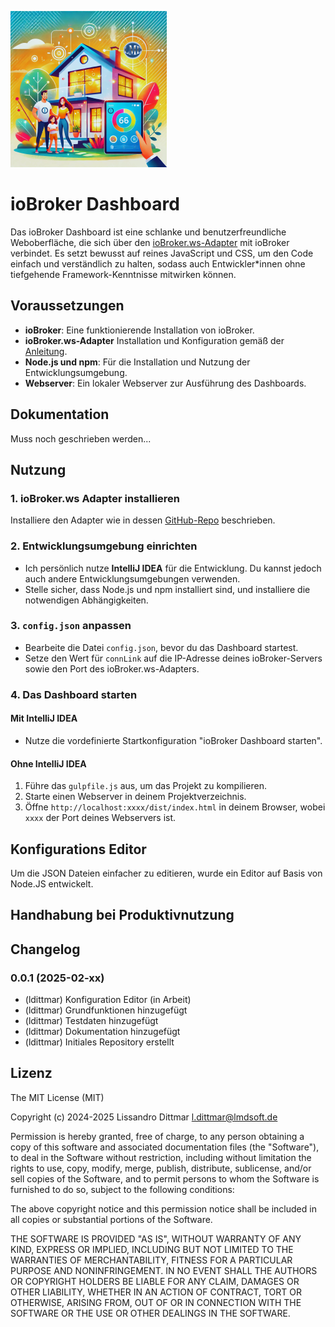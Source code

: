 ![ioBroker Dashboard](doc/img/ioBrokerDashboard.png)
# ioBroker Dashboard
Das ioBroker Dashboard ist eine schlanke und benutzerfreundliche Weboberfläche, die sich über den [ioBroker.ws-Adapter](https://github.com/ioBroker/ioBroker.ws) mit ioBroker verbindet. Es setzt bewusst auf reines JavaScript und CSS, um den Code einfach und verständlich zu halten, sodass auch Entwickler*innen ohne tiefgehende Framework-Kenntnisse mitwirken können.

## Voraussetzungen
- **ioBroker**: Eine funktionierende Installation von ioBroker.
- **ioBroker.ws-Adapter** Installation und Konfiguration gemäß der [Anleitung](https://github.com/ioBroker/ioBroker.ws).
- **Node.js und npm**: Für die Installation und Nutzung der Entwicklungsumgebung.
- **Webserver**: Ein lokaler Webserver zur Ausführung des Dashboards.

## Dokumentation
Muss noch geschrieben werden...

## Nutzung
### 1. ioBroker.ws Adapter installieren
Installiere den Adapter wie in dessen [GitHub-Repo](https://github.com/ioBroker/ioBroker.ws) beschrieben.
### 2. Entwicklungsumgebung einrichten
- Ich persönlich nutze **IntelliJ IDEA** für die Entwicklung. Du kannst jedoch auch andere Entwicklungsumgebungen verwenden.
- Stelle sicher, dass Node.js und npm installiert sind, und installiere die notwendigen Abhängigkeiten.
### 3. `config.json` anpassen
- Bearbeite die Datei `config.json`, bevor du das Dashboard startest.
- Setze den Wert für `connLink` auf die IP-Adresse deines ioBroker-Servers sowie den Port des ioBroker.ws-Adapters.
### 4. Das Dashboard starten
#### Mit IntelliJ IDEA
- Nutze die vordefinierte Startkonfiguration "ioBroker Dashboard starten".
#### Ohne IntelliJ IDEA
1. Führe das `gulpfile.js` aus, um das Projekt zu kompilieren.
2. Starte einen Webserver in deinem Projektverzeichnis.
3. Öffne `http://localhost:xxxx/dist/index.html` in deinem Browser, wobei `xxxx` der Port deines Webservers ist.

## Konfigurations Editor
Um die JSON Dateien einfacher zu editieren, wurde ein Editor auf Basis von Node.JS entwickelt.

## Handhabung bei Produktivnutzung

## Changelog
### 0.0.1 (2025-02-xx)
- (ldittmar) Konfiguration Editor (in Arbeit)
- (ldittmar) Grundfunktionen hinzugefügt
- (ldittmar) Testdaten hinzugefügt
- (ldittmar) Dokumentation hinzugefügt
- (ldittmar) Initiales Repository erstellt

## Lizenz
The MIT License (MIT)

Copyright (c) 2024-2025 Lissandro Dittmar <l.dittmar@lmdsoft.de>

Permission is hereby granted, free of charge, to any person obtaining a copy
of this software and associated documentation files (the "Software"), to deal
in the Software without restriction, including without limitation the rights
to use, copy, modify, merge, publish, distribute, sublicense, and/or sell
copies of the Software, and to permit persons to whom the Software is
furnished to do so, subject to the following conditions:

The above copyright notice and this permission notice shall be included in
all copies or substantial portions of the Software.

THE SOFTWARE IS PROVIDED "AS IS", WITHOUT WARRANTY OF ANY KIND, EXPRESS OR
IMPLIED, INCLUDING BUT NOT LIMITED TO THE WARRANTIES OF MERCHANTABILITY,
FITNESS FOR A PARTICULAR PURPOSE AND NONINFRINGEMENT. IN NO EVENT SHALL THE
AUTHORS OR COPYRIGHT HOLDERS BE LIABLE FOR ANY CLAIM, DAMAGES OR OTHER
LIABILITY, WHETHER IN AN ACTION OF CONTRACT, TORT OR OTHERWISE, ARISING FROM,
OUT OF OR IN CONNECTION WITH THE SOFTWARE OR THE USE OR OTHER DEALINGS IN
THE SOFTWARE.
